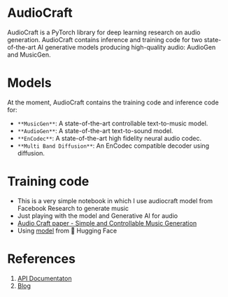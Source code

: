 # AudioCraft
AudioCraft is a PyTorch library for deep learning research on audio generation. AudioCraft contains inference and training code for two state-of-the-art AI generative models producing high-quality audio: AudioGen and MusicGen.   

# Models
At the moment, AudioCraft contains the training code and inference code for:

- `**MusicGen**`: A state-of-the-art controllable text-to-music model.
- `**AudioGen**`: A state-of-the-art text-to-sound model.
- `**EnCodec**`: A state-of-the-art high fidelity neural audio codec.
- `**Multi Band Diffusion**`: An EnCodec compatible decoder using diffusion.

# Training code
- This is a very simple notebook in which I use audiocraft model from Facebook Research to generate music
- Just playing with the model and Generative AI for audio
- [Audio Craft paper - Simple and Controllable Music Generation](https://arxiv.org/abs/2306.05284)
- Using [model](https://huggingface.co/facebook/musicgen-small) from 🤗 Hugging Face

# References
1. [API Documentaton](https://facebookresearch.github.io/audiocraft/api_docs/audiocraft/index.html)
2. [Blog](https://about.fb.com/news/2023/08/audiocraft-generative-ai-for-music-and-audio/)
